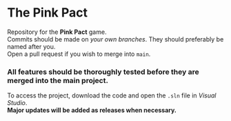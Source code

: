 # The Pink Pact

Repository for the **Pink Pact** game.\
Commits should be made on *your own branches*. They should preferably be named after you.\
Open a pull request if you wish to merge into ```main```.

### All features should be thoroughly tested before they are merged into the main project.

To access the project, download the code and open the ```.sln``` file in *Visual Studio*.\
**Major updates will be added as releases when necessary.**
